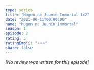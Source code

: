 ```yaml
---
type: series
title: "Mugen no Juunin Immortal 1x2"
date: "2021-06-11T00:00:00"
name: "Mugen no Juunin Immortal"
season: 1
episode: 2
rating: 3
ratingEmoji: "⭐️⭐️⭐️"
share: false
---
```


_[No review was written for this episode]_
